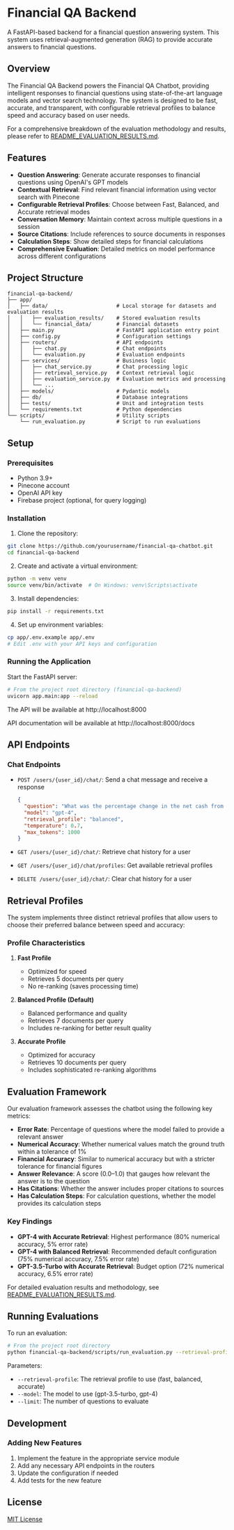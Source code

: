 # Financial QA Backend

A FastAPI-based backend for a financial question answering system. This system uses retrieval-augmented generation (RAG) to provide accurate answers to financial questions.

## Overview

The Financial QA Backend powers the Financial QA Chatbot, providing intelligent responses to financial questions using state-of-the-art language models and vector search technology. The system is designed to be fast, accurate, and transparent, with configurable retrieval profiles to balance speed and accuracy based on user needs.

For a comprehensive breakdown of the evaluation methodology and results, please refer to [README_EVALUATION_RESULTS.md](https://github.com/darrylwongqz/financial-qa-chatbot/blob/main/README_EVALUATION_RESULTS.md).

## Features

- **Question Answering**: Generate accurate responses to financial questions using OpenAI's GPT models
- **Contextual Retrieval**: Find relevant financial information using vector search with Pinecone
- **Configurable Retrieval Profiles**: Choose between Fast, Balanced, and Accurate retrieval modes
- **Conversation Memory**: Maintain context across multiple questions in a session
- **Source Citations**: Include references to source documents in responses
- **Calculation Steps**: Show detailed steps for financial calculations
- **Comprehensive Evaluation**: Detailed metrics on model performance across different configurations

## Project Structure

```
financial-qa-backend/
├── app/
│   ├── data/                      # Local storage for datasets and evaluation results
│   │   ├── evaluation_results/    # Stored evaluation results
│   │   └── financial_data/        # Financial datasets
│   ├── main.py                    # FastAPI application entry point
│   ├── config.py                  # Configuration settings
│   ├── routers/                   # API endpoints
│   │   ├── chat.py                # Chat endpoints
│   │   └── evaluation.py          # Evaluation endpoints
│   ├── services/                  # Business logic
│   │   ├── chat_service.py        # Chat processing logic
│   │   ├── retrieval_service.py   # Context retrieval logic
│   │   ├── evaluation_service.py  # Evaluation metrics and processing
│   │   └── ...
│   ├── models/                    # Pydantic models
│   ├── db/                        # Database integrations
│   ├── tests/                     # Unit and integration tests
│   └── requirements.txt           # Python dependencies
└── scripts/                       # Utility scripts
    └── run_evaluation.py          # Script to run evaluations
```

## Setup

### Prerequisites

- Python 3.9+
- Pinecone account
- OpenAI API key
- Firebase project (optional, for query logging)

### Installation

1. Clone the repository:
```bash
git clone https://github.com/yourusername/financial-qa-chatbot.git
cd financial-qa-backend
```

2. Create and activate a virtual environment:
```bash
python -m venv venv
source venv/bin/activate  # On Windows: venv\Scripts\activate
```

3. Install dependencies:
```bash
pip install -r requirements.txt
```

4. Set up environment variables:
```bash
cp app/.env.example app/.env
# Edit .env with your API keys and configuration
```

### Running the Application

Start the FastAPI server:
```bash
# From the project root directory (financial-qa-backend)
uvicorn app.main:app --reload
```

The API will be available at http://localhost:8000

API documentation will be available at http://localhost:8000/docs

## API Endpoints

### Chat Endpoints

- `POST /users/{user_id}/chat/`: Send a chat message and receive a response
  ```json
  {
    "question": "What was the percentage change in the net cash from operating activities from 2008-2009?",
    "model": "gpt-4",
    "retrieval_profile": "balanced",
    "temperature": 0.7,
    "max_tokens": 1000
  }
  ```

- `GET /users/{user_id}/chat/`: Retrieve chat history for a user
- `GET /users/{user_id}/chat/profiles`: Get available retrieval profiles
- `DELETE /users/{user_id}/chat/`: Clear chat history for a user

## Retrieval Profiles

The system implements three distinct retrieval profiles that allow users to choose their preferred balance between speed and accuracy:

### Profile Characteristics

1. **Fast Profile**
   - Optimized for speed
   - Retrieves 5 documents per query
   - No re-ranking (saves processing time)

2. **Balanced Profile (Default)**
   - Balanced performance and quality
   - Retrieves 7 documents per query
   - Includes re-ranking for better result quality

3. **Accurate Profile**
   - Optimized for accuracy
   - Retrieves 10 documents per query
   - Includes sophisticated re-ranking algorithms

## Evaluation Framework

Our evaluation framework assesses the chatbot using the following key metrics:

- **Error Rate**: Percentage of questions where the model failed to provide a relevant answer
- **Numerical Accuracy**: Whether numerical values match the ground truth within a tolerance of 1%
- **Financial Accuracy**: Similar to numerical accuracy but with a stricter tolerance for financial figures
- **Answer Relevance**: A score (0.0–1.0) that gauges how relevant the answer is to the question
- **Has Citations**: Whether the answer includes proper citations to sources
- **Has Calculation Steps**: For calculation questions, whether the model provides its calculation steps

### Key Findings

- **GPT-4 with Accurate Retrieval**: Highest performance (80% numerical accuracy, 5% error rate)
- **GPT-4 with Balanced Retrieval**: Recommended default configuration (75% numerical accuracy, 7.5% error rate)
- **GPT-3.5-Turbo with Accurate Retrieval**: Budget option (72% numerical accuracy, 6.5% error rate)

For detailed evaluation results and methodology, see [README_EVALUATION_RESULTS.md](https://github.com/darrylwongqz/financial-qa-chatbot/blob/main/README_EVALUATION_RESULTS.md).

## Running Evaluations

To run an evaluation:

```bash
# From the project root directory
python financial-qa-backend/scripts/run_evaluation.py --retrieval-profile accurate --model gpt-4 --limit 200
```

Parameters:
- `--retrieval-profile`: The retrieval profile to use (fast, balanced, accurate)
- `--model`: The model to use (gpt-3.5-turbo, gpt-4)
- `--limit`: The number of questions to evaluate

## Development

### Adding New Features

1. Implement the feature in the appropriate service module
2. Add any necessary API endpoints in the routers
3. Update the configuration if needed
4. Add tests for the new feature

## License

[MIT License](LICENSE)